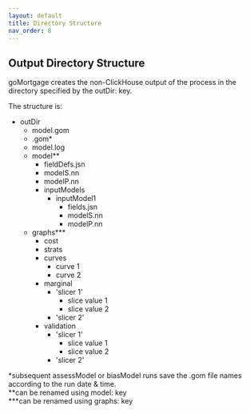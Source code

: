 ```yaml
---
layout: default
title: Directory Structure
nav_order: 8
---
```


## Output Directory Structure

goMortgage creates the non-ClickHouse output of the process 
in the directory specified by the outDir: key.

The structure is:

- outDir
    - model.gom
    - <date>.gom*
    - model.log
    - model**
        - fieldDefs.jsn 
        - modelS.nn
        - modelP.nn
        - inputModels
            - inputModel1
                - fields.jsn
                - modelS.nn
                - modelP.nn
    - graphs***
        - cost
        - strats
        - curves
            - curve 1
            - curve 2
        - marginal
            - 'slicer 1'
                - slice value 1
                - slice value 2
            - 'slicer 2'
        - validation
            - 'slicer 1'
                - slice value 1
                - slice value 2
            - 'slicer 2'

*subsequent assessModel or biasModel runs save the .gom file names according to the run date & time.<br>
**can be renamed using model: key<br>
***can be renamed using graphs: key
